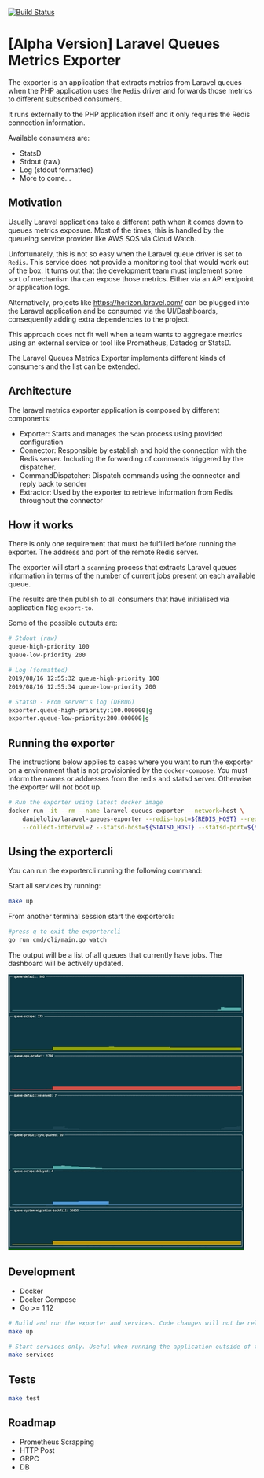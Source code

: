 [![Build Status](https://travis-ci.org/danieloliveira079/laravel-queues-exporter.svg?branch=master)](https://travis-ci.org/danieloliveira079/laravel-queues-exporter)

# [Alpha Version] Laravel Queues Metrics Exporter

The exporter is an application that extracts metrics from Laravel queues when the PHP application uses the `Redis` driver and forwards those metrics to different subscribed consumers.

It runs externally to the PHP application itself and it only requires the Redis connection information.

Available consumers are:
* StatsD
* Stdout (raw)
* Log (stdout formatted)
* More to come...

## Motivation

Usually Laravel applications take a different path when it comes down to queues metrics exposure. Most of the times, this is handled by the queueing service provider like AWS SQS via Cloud Watch.

Unfortunately, this is not so easy when the Laravel queue driver is set to `Redis`. This service does not provide a monitoring tool that would work out of the box. It turns out that the development team must implement some sort of mechanism tha can expose those metrics. Either via an API endpoint or application logs.  

Alternatively, projects like https://horizon.laravel.com/ can be plugged into the Laravel application and be consumed via the UI/Dashboards, consequently adding extra dependencies to the project.

This approach does not fit well when a team wants to aggregate metrics using an external service or tool like Prometheus, Datadog or StatsD.

The Laravel Queues Metrics Exporter implements different kinds of consumers and the list can be extended.

## Architecture

The laravel metrics exporter application is composed by different components:
* Exporter: Starts and manages the `Scan` process using provided configuration
* Connector: Responsible by establish and hold the connection with the Redis server. Including the forwarding of commands triggered by the dispatcher.   
* CommandDispatcher: Dispatch commands using the connector and reply back to sender
* Extractor: Used by the exporter to retrieve information from Redis throughout the connector 

## How it works

There is only one requirement that must be fulfilled before running the exporter. The address and port of the remote Redis server.

The exporter will start a `scanning` process that extracts Laravel queues information in terms of the number of current jobs present on each available queue.
 
The results are then publish to all consumers that have initialised via application flag `export-to`.

Some of the possible outputs are:

```bash
# Stdout (raw)
queue-high-priority 100
queue-low-priority 200
```

```bash
# Log (formatted)
2019/08/16 12:55:32 queue-high-priority 100
2019/08/16 12:55:34 queue-low-priority 200
```

```bash
# StatsD - From server's log (DEBUG)
exporter.queue-high-priority:100.000000|g
exporter.queue-low-priority:200.000000|g
```

## Running the exporter 

The instructions below applies to cases where you want to run the exporter on a environment that is not provisionied by the `docker-compose`.
You must inform the names or addresses from the redis and statsd server. Otherwise the exporter will not boot up.
```bash
# Run the exporter using latest docker image
docker run -it --rm --name laravel-queues-exporter --network=host \
    danieloliv/laravel-queues-exporter --redis-host=${REDIS_HOST} --redis-port=${REDIS_PORT} \
    --collect-interval=2 --statsd-host=${STATSD_HOST} --statsd-port=${STATSD_PORT}
```

## Using the exportercli

You can run the exportercli running the following command:

Start all services by running:
```bash
make up
```
From another terminal session start the exportercli:

```bash
#press q to exit the exportercli
go run cmd/cli/main.go watch
```

The output will be a list of all queues that currently have jobs. The dashboard will be actively updated.

<img src="./assets/exportercli.gif" />

## Development

* Docker
* Docker Compose
* Go >= 1.12

```bash
# Build and run the exporter and services. Code changes will not be reloaded 
make up
```

```bash
# Start services only. Useful when running the application outside of the docker context
make services 
```

## Tests

```bash
make test
```

## Roadmap

- Prometheus Scrapping
- HTTP Post
- GRPC
- DB
